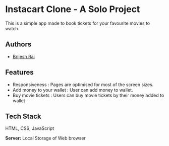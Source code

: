 
# Instacart Clone - A Solo Project

This is a simple app made to book tickets for your favourite movies to watch. 


## Authors

- [Brijesh Rai](https://github.com/itsme-brijeshrai)


## Features

- Responsiveness : Pages are optimised for most of the screen sizes.
- Add money to your wallet : User can add money to wallet.
- Buy movie tickets  : Users can buy movie tickets by their money added to wallet


## Tech Stack

HTML, CSS, JavaScript

**Server:** Local Storage of Web browser
